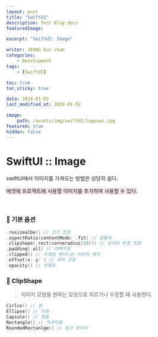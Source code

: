 ```yaml
---
layout: post
title: "SwiftUI"
description: Test Blog docs
featuredImage:

excerpt: "SwiftUI: Image"

writer: JEONG Eui chan
categories:
    - Development
tags:
    - [SwiftUI]

toc: true
toc_sticky: true

data: 2024-01-02
last_modified_at: 2024-01-02

image:
    path: /assets/img/swiftUI/logoswi.jpg
featured: true
hidden: false
---
```


<h1> SwiftUI :: Image </h1>

swiftUI에서 이미지를 가져오는 방법은 상당히 쉽다.

<span style="background-color:#FFE6E6"> 에셋에 프로젝트에 사용할 이미지를 추가하여 사용할 수 있다. </span>

<br>

<h3> 📕 기본 옵션 </h3>

```swift
.resizealbe() // 크기 조정
.aspectRatio(contentMode: .fit) // 종횡비
.clipshape(.rect(corneradius(10))) // 모서리 반경 조정
.padding(.all) // 여백지정
.clipped() // 프레임 벗어나는 이미지 제거
.offset(x: y: ) // 위치 조정
.opacity() // 투명도
```


<h3> 📕 ClipShape </h3>

> 이미지 모양을 원하는 모양으로 자르거나 수정할 때 사용한다.
```swift
Cirlce() // 원
Ellipse() // 타원
Capsule() // 캡슐
Rectangle() // 직사각형
RoundedRectanlge() // 둥근 모서리
```


